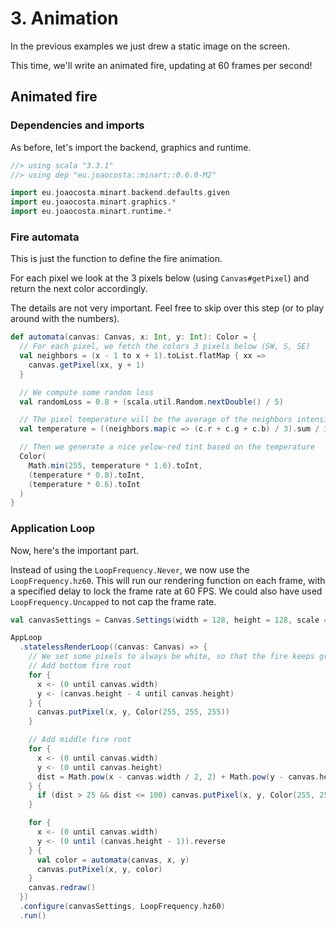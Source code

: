# 3. Animation

In the previous examples we just drew a static image on the screen.

This time, we'll write an animated fire, updating at 60 frames per second!

## Animated fire

### Dependencies and imports

As before, let's import the backend, graphics and runtime.

```scala
//> using scala "3.3.1"
//> using dep "eu.joaocosta::minart::0.6.0-M2"

import eu.joaocosta.minart.backend.defaults.given
import eu.joaocosta.minart.graphics.*
import eu.joaocosta.minart.runtime.*
```

### Fire automata

This is just the function to define the fire animation.

For each pixel we look at the 3 pixels below (using `Canvas#getPixel`) and return the next color accordingly.

The details are not very important. Feel free to skip over this step (or to play around with the numbers).

```scala
def automata(canvas: Canvas, x: Int, y: Int): Color = {
  // For each pixel, we fetch the colors 3 pixels below (SW, S, SE)
  val neighbors = (x - 1 to x + 1).toList.flatMap { xx =>
    canvas.getPixel(xx, y + 1)
  }

  // We compute some random loss
  val randomLoss = 0.8 + (scala.util.Random.nextDouble() / 5)

  // The pixel temperature will be the average of the neighbors intensity, with the random loss applied
  val temperature = ((neighbors.map(c => (c.r + c.g + c.b) / 3).sum / 3) * randomLoss).toInt

  // Then we generate a nice yelow-red tint based on the temperature
  Color(
    Math.min(255, temperature * 1.6).toInt,
    (temperature * 0.8).toInt,
    (temperature * 0.6).toInt
  )
}
```

### Application Loop

Now, here's the important part.

Instead of using the `LoopFrequency.Never`, we now use the `LoopFrequency.hz60`.
This will run our rendering function on each frame, with a specified delay to lock the frame rate at 60 FPS.
We could also have used `LoopFrequency.Uncapped` to not cap the frame rate.

```scala
val canvasSettings = Canvas.Settings(width = 128, height = 128, scale = Some(4))

AppLoop
  .statelessRenderLoop((canvas: Canvas) => {
    // We set some pixels to always be white, so that the fire keeps growing from there
    // Add bottom fire root
    for {
      x <- (0 until canvas.width)
      y <- (canvas.height - 4 until canvas.height)
    } {
      canvas.putPixel(x, y, Color(255, 255, 255))
    }

    // Add middle fire root
    for {
      x <- (0 until canvas.width)
      y <- (0 until canvas.height)
      dist = Math.pow(x - canvas.width / 2, 2) + Math.pow(y - canvas.height / 2, 2)
    } {
      if (dist > 25 && dist <= 100) canvas.putPixel(x, y, Color(255, 255, 255))
    }

    for {
      x <- (0 until canvas.width)
      y <- (0 until (canvas.height - 1)).reverse
    } {
      val color = automata(canvas, x, y)
      canvas.putPixel(x, y, color)
    }
    canvas.redraw()
  })
  .configure(canvasSettings, LoopFrequency.hz60)
  .run()
```
